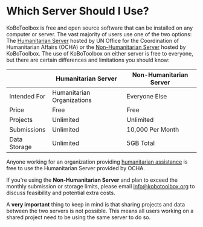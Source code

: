 # Which Server Should I Use?

KoBoToolbox is free and open source software that can be installed on any computer or server. The vast majority of users use one of the two options: The [Humanitarian Server](https://kobo.humanitarianresponse.info) hosted by UN Office for the Coordination of Humanitarian Affairs (OCHA) or the [Non-Humanitarian Server](https://kf.kobotoolbox.org) hosted by KoBoToolbox. The use of KoBoToolbox on either server is free to everyone, but there are certain differences and limitations you should know:

| &nbsp;       | Humanitarian Server        | Non-Humanitarian Server |
| ---          | ---                        | ---                     |
| Intended For | Humanitarian Organizations | Everyone Else           |
| Price        | Free                       | Free                    |
| Projects     | Unlimited                  | Unlimited               |
| Submissions  | Unlimited                  | 10,000 Per Month        |
| Data Storage | Unlimited                  | 5GB Total               |


Anyone working for an organization providing [humanitarian assistance](http://www.globalhumanitarianassistance.org/data-guides/defining-humanitarian-aid.) is free to use the Humanitarian Server provided by OCHA. 

If you're using the **Non-Humanitarian Server** and plan to exceed the monthly submission or storage limits, please email [info@kobotoolbox.org](mailto:info@kobotoolbox.org) to discuss feasibility and potential extra costs. 

<p class="note">A <strong>very important</strong> thing to keep in mind is that sharing projects and data between the two servers is not possible. This means all users working on a shared project need to be using the same server to do so.</p>

